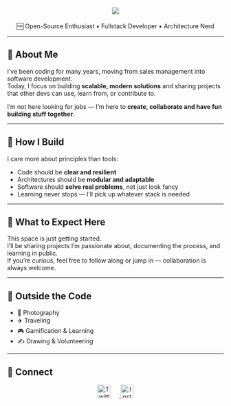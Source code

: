 <h1 align="center">
  <img src="https://readme-typing-svg.herokuapp.com/?font=Inter&size=40&center=true&vCenter=true&color=9b59b6&duration=3000&lines=Hey,+I'm+Nikoden!;I+build+cool+stuff!;And+you+?" />
</h1>

<p align="center">
  🆓 Open-Source Enthusiast • Fullstack Developer • Architecture Nerd  
</p>

---

## 🚀 About Me
I’ve been coding for many years, moving from sales management into software development.  
Today, I focus on building **scalable, modern solutions** and sharing projects that other devs can use, learn from, or contribute to.  

I’m not here looking for jobs — I’m here to **create, collaborate and have fun building stuff together**.

---    

## 🔧 How I Build
I care more about principles than tools:  
- Code should be **clear and resilient**  
- Architectures should be **modular and adaptable**  
- Software should **solve real problems**, not just look fancy  
- Learning never stops — I’ll pick up whatever stack is needed

---   

## 🎯 What to Expect Here
This space is just getting started.  
I’ll be sharing projects I’m passionate about, documenting the process, and learning in public.  
If you’re curious, feel free to follow along or jump in — collaboration is always welcome.  

---   

## 🌱 Outside the Code
- 📸 Photography  
- ✈️ Traveling  
- 🎮 Gamification & Learning  
- ✍️ Drawing & Volunteering  

---   

## 📡 Connect
<p align="center">
  <a href="https://twitter.com/Its_Nikoden" target="_blank">
    <img src="https://cdn.jsdelivr.net/gh/simple-icons/simple-icons/icons/twitter.svg" alt="Twitter" width="30" height="30" style="margin-right:20px;" />
  </a>
  <a href="https://www.instagram.com/its_nikoden/" target="_blank">
    <img src="https://cdn.jsdelivr.net/gh/simple-icons/simple-icons/icons/instagram.svg" alt="Instagram" width="30" height="30" />
  </a>
</p>
